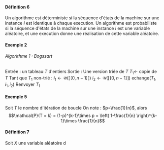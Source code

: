 #### Définition 6
Un algorithme est déterministe si la séquence d'états de la machine sur une instance $i$ est identique à chaque execution.
Un algorithme est probabiliste si la séquence d'états de la machine sur une instance $i$ est une variable aléatoire, et une execution donne une réalisation de cette variable aléatoire. 

#### Exemple 2 
###### Algorithme 1 : Bogssart
Entrée : un tableau $T$ d'entiers
Sortie : Une version triée de $T$
$T_{1} \leftarrow$ copie de $T$
Tant que $T_{1}$ non-trié : 
	$i_{1} \leftarrow \mathcal{U}([\![0, n-1]\!])$
	$i_{2} \leftarrow \mathcal{U}([\![0, n-1]\!])$
	echange$(T_{1}, i_{1}, i_{2})$
Renvoyer $T_{1}$

#### Exemple 5
Soit $T$ le nombre d'itération de boucle
On note : $p=\frac{1}{n}$, alors 
$$\mathcal{P}(T = k) = (1-p)^{k-1}\times p = \left( 1-\frac{1}{n} \right)^{k-1}\times \frac{1}{n}$$

#### Définition 7
Soit $X$ une variable aléatoire d